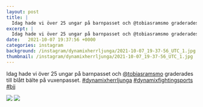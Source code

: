 ```yaml
---
layout: post
title: |
  Idag hade vi över 25 ungar på barnpasset och @tobiasramsmo graderades till blått bälte på vuxenpasset
excerpt: |
  Idag hade vi över 25 ungar på barnpasset och @tobiasramsmo graderades till blått bälte på vuxenpasset.   
date:   2021-10-07 19:37:56 +0000
categories: instagram
background: /instagram/dynamixherrljunga/2021-10-07_19-37-56_UTC_1.jpg
thumbnail: /instagram/dynamixherrljunga/2021-10-07_19-37-56_UTC_1.jpg
---
```

Idag hade vi över 25 ungar på barnpasset och [@tobiasramsmo](https://www.instagram.com/tobiasramsmo/) graderades till blått bälte på vuxenpasset. [#dynamixherrljunga](https://www.instagram.com/explore/tags/dynamixherrljunga/) [#dynamixfightingsports](https://www.instagram.com/explore/tags/dynamixfightingsports/) [#bjj](https://www.instagram.com/explore/tags/bjj/)



<img src='/www-dynamix-herrljunga/instagram/dynamixherrljunga/2021-10-07_19-37-56_UTC_1.jpg' class='img-fluid' />


<img src='/www-dynamix-herrljunga/instagram/dynamixherrljunga/2021-10-07_19-37-56_UTC_2.jpg' class='img-fluid' />
